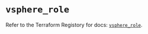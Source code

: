 # `vsphere_role`

Refer to the Terraform Registory for docs: [`vsphere_role`](https://registry.terraform.io/providers/hashicorp/vsphere/2.6.0/docs/resources/role).
